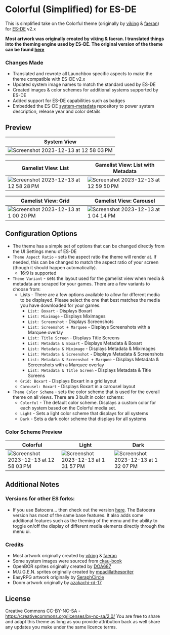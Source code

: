 # Colorful (Simplified) for ES-DE

This is simplified take on the Colorful theme (originally by [viking](https://forums.launchbox-app.com/profile/70421-viking/) & [faeran](https://forums.launchbox-app.com/profile/76940-faeran/)) for [ES-DE](https://es-de.org/) v2.x

**Most artwork was originally created by viking & faeran.  I translated things into the theming engine used by ES-DE. The original version of the theme can be found [here](https://forums.launchbox-app.com/files/file/2081-colorful-bigbox-theme)**

### Changes Made

- Translated and rewrote all Launchbox specific aspects to make the theme compatible with ES-DE v2.x
- Updated system image names to match the standard used by ES-DE
- Created images & color schemes for additional systems supported by ES-DE
- Added support for ES-DE capabilities such as badges
- Embedded the ES-DE [system-metadata](https://gitlab.com/es-de/themes/system-metadata) repository to power system description, release year and color details

## **Preview**

| System View |
|----|
| ![Screenshot 2023-12-13 at 12 58 03 PM](https://github.com/anthonycaccese/colorful-simplified-es-de/assets/1454947/25f79129-e962-4b96-8f6c-f93420d9e7a0) |

| Gamelist View: List | Gamelist View: List with Metadata |
|----|----|
| ![Screenshot 2023-12-13 at 12 58 28 PM](https://github.com/anthonycaccese/colorful-simplified-es-de/assets/1454947/493efe4e-479b-4ee4-8947-a9c074d7ba41) | ![Screenshot 2023-12-13 at 12 59 50 PM](https://github.com/anthonycaccese/colorful-simplified-es-de/assets/1454947/e66cf58b-1dd0-45f4-8b3a-593828c11a57) |

| Gamelist View: Grid | Gamelist View: Carousel |
|----|----|
| ![Screenshot 2023-12-13 at 1 00 20 PM](https://github.com/anthonycaccese/colorful-simplified-es-de/assets/1454947/e356c0c1-3b06-4f57-b0ef-557b4f54fb56) | ![Screenshot 2023-12-13 at 1 04 14 PM](https://github.com/anthonycaccese/colorful-simplified-es-de/assets/1454947/73ce5b19-7666-45fc-bd12-7f1d8e99a193) |

## **Configuration Options**

- The theme has a simple set of options that can be changed directly from the UI Settings menu of ES-DE 
- `Theme Aspect Ratio` - sets the aspect ratio the theme will render at. If needed, this can be changed to match the aspect ratio of your screen (though it should happen automatically).
   - 16:9 is supported
- `Theme Variant` - sets the layout used for the gamelist view when media & metadata are scraped for your games.  There are a few variants to choose from:
   - Lists - There are a few options available to allow for dfferent media to be displayed. Please select the one that best matches the media you have downloaded for your games.
      - `List: Boxart` - Displays Boxart
      - `List: Miximage` - Displays Miximages
      - `List: Screenshot` - Displays Screenshots
      - `List: Screenshot + Marquee` - Displays Screenshots with a Marquee overlay
      - `List: Title Screen` - Displays Title Screens
      - `List: Metadata & Boxart` - Displays Metadata & Boxart
      - `List: Metadata & Miximage` - Displays Metadata & Miximages
      - `List: Metadata & Screenshot` - Displays Metadata & Screenshots
      - `List: Metadata & Screenshot + Marquee` - Displays Metadata & Screenshots with a Marquee overlay
      - `List: Metadata & Title Screen` - Displays Metadata & Title Screens
   - `Grid: Boxart` - Displays Boxart in a grid layout
   - `Carousel: Boxart` - Displays Boxart in a carousel layout
- `Theme Color Scheme` - sets the color scheme that is used for the overall theme on all views.  There are 3 built in color schems:
   - `Colorful` - The default color scheme.  Displays a custom color for each system based on the Colorful media set.
   - `Light` - Sets a light color scheme that displays for all systems
   - `Dark` - Sets a dark color scheme that displays for all systems
 
### **Color Scheme Preview**

| Colorful | Light | Dark |
|----|----|----|
| ![Screenshot 2023-12-13 at 12 58 03 PM](https://github.com/anthonycaccese/colorful-simplified-es-de/assets/1454947/25f79129-e962-4b96-8f6c-f93420d9e7a0) | ![Screenshot 2023-12-13 at 1 31 57 PM](https://github.com/anthonycaccese/colorful-simplified-es-de/assets/1454947/a886d616-8570-46ce-a316-4f2e8778aaab) | ![Screenshot 2023-12-13 at 1 32 07 PM](https://github.com/anthonycaccese/colorful-simplified-es-de/assets/1454947/903906e2-ff17-42d7-8812-279470364727) |

## Additional Notes

### Versions for other ES forks:
* If you use Batocera... then check out the version [here](https://github.com/anthonycaccese/colorful-simplified-es).  The Batocera version has most of the same base features.  It also adds some additional features such as the theming of the menu and the ability to toggle on/off the display of different media elements directly through the menu ui.

### Credits

- Most artwork originally created by [viking](https://forums.launchbox-app.com/profile/70421-viking/) & [faeran](https://forums.launchbox-app.com/files/file/2081-colorful-bigbox-theme)
- Some system images were sourced from [ckau-book](https://github.com/CkauNui/ckau-book/tree/master)
- OpenBOR sprites originally created by [DOA687](https://www.deviantart.com/doa687)
- M.U.G.E.N. sprites originally created by [mpadillathespriter](https://www.deviantart.com/mpadillathespriter)
- EasyRPG artwork originally by [SeraphCircle](https://twitter.com/SeraphCircle)
- Doom artwork originally by [azakachi-rd-17](https://www.deviantart.com/azakachi-rd-17)

## **License**

Creative Commons CC-BY-NC-SA - https://creativecommons.org/licenses/by-nc-sa/2.0/
You are free to share and adapt this theme as long as you provide attribution back as well share any updates you make under the same licence terms.
